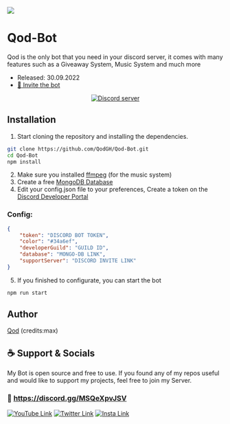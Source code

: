 ![](https://images-ext-2.discordapp.net/external/bcNqMV_bCxmLFYQKjNteK_dGO_Zvd37b29bdoVmIPiI/%3Fsize%3D1024/https/cdn.discordapp.com/avatars/969221600652165150/d1103fc841f6cfbd3c4c48f01ebad1e1.png)

# Qod-Bot
Qod is the only bot that you need in your discord server, it comes with many features such as a Giveaway System, Music System and much more
- Released: 30.09.2022
- [💌 Invite the bot](https://discord.com/api/oauth2/authorize?client_id=969221600652165150&permissions=8&scope=bot%20applications.commands)
<p align="center">
	<a href="https://discord.gg/MSQeXpvJSV">
		<img src="https://canary.discordapp.com/api/guilds/1011675718092075068/embed.png" alt="Discord server">
	</a>
</p>

## Installation

1. Start cloning the repository and installing the dependencies.
```bash
git clone https://github.com/QodGH/Qod-Bot.git
cd Qod-Bot
npm install
```
2. Make sure you installed [ffmpeg](https://ffmpeg.org/) (for the music system)
3. Create a free [MongoDB Database](https://www.mongodb.com/)
4. Edit your config.json file to your preferences, Create a token on the [Discord Developer Portal](https://discord.com/developers/applications)
### Config:
```json
{
    "token": "DISCORD BOT TOKEN",
    "color": "#34a6ef",
    "developerGuild": "GUILD ID",
    "database": "MONGO-DB LINK",
    "supportServer": "DISCORD INVITE LINK"
}
```
5. If you finished to configurate, you can start the bot
```bash
npm run start
```

## Author
[Qod](https://github.com/QodGH) (credits:max)

## ☕️ Support & Socials
My Bot is open source and free to use. If you found any of my repos useful and would like to support my projects, feel free to join my Server.

### 🔗 https://discord.gg/MSQeXpvJSV

[![YouTube Link](https://img.shields.io/badge/Youtube-000000?style=for-the-badge&logo=youtube&logoColor=white)](https://youtube.com/channel/UCWO8iq7u0aCaakA80I46MNg)
[![Twitter Link](https://img.shields.io/badge/Twitter-1DA1F2?style=for-the-badge&logo=twitter&logoColor=white)](https://twitter.com/Qod_yt)
[![Insta Link](https://img.shields.io/badge/Instagram-E4405F?style=for-the-badge&logo=instagram&logoColor=white)](https://www.instagram.com/sad_vibe_z)

